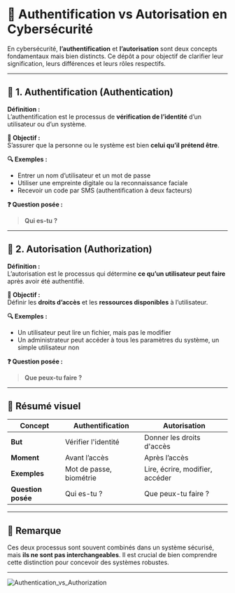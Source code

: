 # 🔐 Authentification vs Autorisation en Cybersécurité

En cybersécurité, **l’authentification** et **l’autorisation** sont deux concepts fondamentaux mais bien distincts. Ce dépôt a pour objectif de clarifier leur signification, leurs différences et leurs rôles respectifs.

---

## 🧾 1. Authentification (Authentication)

**Définition :**  
L’authentification est le processus de **vérification de l’identité** d’un utilisateur ou d’un système.

**🎯 Objectif :**  
S’assurer que la personne ou le système est bien **celui qu’il prétend être**.

**🔍 Exemples :**
- Entrer un nom d’utilisateur et un mot de passe
- Utiliser une empreinte digitale ou la reconnaissance faciale
- Recevoir un code par SMS (authentification à deux facteurs)

**❓ Question posée :**  
> **Qui es-tu ?**

---

## 🛂 2. Autorisation (Authorization)

**Définition :**  
L’autorisation est le processus qui détermine **ce qu’un utilisateur peut faire** après avoir été authentifié.

**🎯 Objectif :**  
Définir les **droits d’accès** et les **ressources disponibles** à l’utilisateur.

**🔍 Exemples :**
- Un utilisateur peut lire un fichier, mais pas le modifier
- Un administrateur peut accéder à tous les paramètres du système, un simple utilisateur non

**❓ Question posée :**  
> **Que peux-tu faire ?**

---

## 🧩 Résumé visuel

| **Concept**         | **Authentification**            | **Autorisation**                     |
|---------------------|----------------------------------|--------------------------------------|
| **But**             | Vérifier l'identité              | Donner les droits d'accès            |
| **Moment**          | Avant l’accès                    | Après l’accès                        |
| **Exemples**        | Mot de passe, biométrie          | Lire, écrire, modifier, accéder      |
| **Question posée**  | Qui es-tu ?                      | Que peux-tu faire ?                  |

---

## 📌 Remarque

Ces deux processus sont souvent combinés dans un système sécurisé, mais **ils ne sont pas interchangeables**. Il est crucial de bien comprendre cette distinction pour concevoir des systèmes robustes.

---



![Authentication_vs_Authorization](https://github.com/user-attachments/assets/6992c452-c95b-49f8-84cd-422326d15b16)
